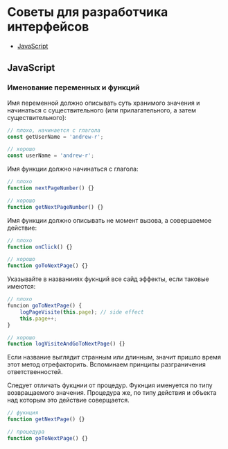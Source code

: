 # Советы для разработчика интерфейсов

- [JavaScript](#javascript)

## JavaScript

### Именование переменных и функций

Имя переменной должно описывать суть хранимого значения и начинаться
с существительного (или прилагательного, а затем существительного):

```javascript
// плохо, начинается с глагола
const getUserName = 'andrew-r';

// хорошо
const userName = 'andrew-r';
```

Имя функции должно начинаться с глагола:

```javascript
// плохо
function nextPageNumber() {}

// хорошо
function getNextPageNumber() {}
```

Имя функции должно описывать не момент вызова, а совершаемое действие:

```javascript
// плохо
function onClick() {}

// хорошо
function goToNextPage() {}
```

Указывайте в названииях фукнций все сайд эффекты, если таковые имеются:

```javascript
// плохо
funcion goToNextPage() {
	logPageVisite(this.page); // side effect
	this.page++;
}

// хорошо
function logVisiteAndGoToNextPage() {}
```

Если название выглядит странным или длинным, значит пришло время этот метод отрефакторить. Вспоминаем принципы разграничения ответственностей.

Следует отличать фукцнии от процедур. Фукнция именуется по типу возвращаемого значения. Процедура же, по типу действия и объекта над которым это действие соверщается.

```javascript
// фукнция
function getNextPage() {}

// процедура
function goToNextPage() {}
```
